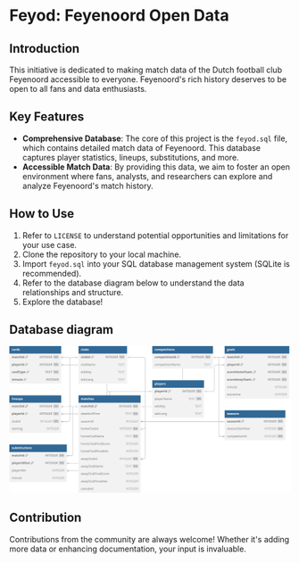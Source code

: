 # Feyod: Feyenoord Open Data

## Introduction
This initiative is dedicated to making match data of the Dutch football club Feyenoord accessible to everyone. Feyenoord's rich history deserves to be open to all fans and data enthusiasts.

## Key Features
- **Comprehensive Database**: The core of this project is the `feyod.sql` file, which contains detailed match data of Feyenoord. This database captures player statistics, lineups, substitutions, and more.
- **Accessible Match Data**: By providing this data, we aim to foster an open environment where fans, analysts, and researchers can explore and analyze Feyenoord's match history.

## How to Use
1. Refer to `LICENSE` to understand potential opportunities and limitations for your use case.
1. Clone the repository to your local machine.
2. Import `feyod.sql` into your SQL database management system (SQLite is recommended).
3. Refer to the database diagram below to understand the data relationships and structure.
4. Explore the database!

## Database diagram
![Database diagram for feyod.sql](./diagram.svg "Database diagram")

## Contribution
Contributions from the community are always welcome! Whether it's adding more data or enhancing documentation, your input is invaluable.